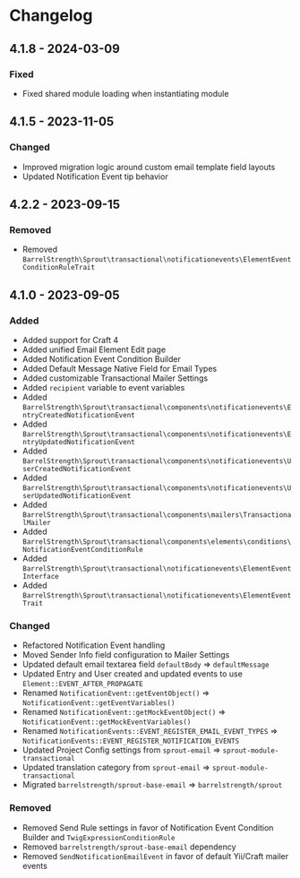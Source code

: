# Changelog

## 4.1.8 - 2024-03-09

### Fixed

- Fixed shared module loading when instantiating module

## 4.1.5 - 2023-11-05

### Changed

- Improved migration logic around custom email template field layouts
- Updated Notification Event tip behavior

## 4.2.2 - 2023-09-15

### Removed

- Removed `BarrelStrength\Sprout\transactional\notificationevents\ElementEventConditionRuleTrait`

## 4.1.0 - 2023-09-05

### Added

- Added support for Craft 4
- Added unified Email Element Edit page
- Added Notification Event Condition Builder
- Added Default Message Native Field for Email Types
- Added customizable Transactional Mailer Settings
- Added `recipient` variable to event variables
- Added `BarrelStrength\Sprout\transactional\components\notificationevents\EntryCreatedNotificationEvent`
- Added `BarrelStrength\Sprout\transactional\components\notificationevents\EntryUpdatedNotificationEvent`
- Added `BarrelStrength\Sprout\transactional\components\notificationevents\UserCreatedNotificationEvent`
- Added `BarrelStrength\Sprout\transactional\components\notificationevents\UserUpdatedNotificationEvent`
- Added `BarrelStrength\Sprout\transactional\components\mailers\TransactionalMailer`
- Added `BarrelStrength\Sprout\transactional\components\elements\conditions\NotificationEventConditionRule`
- Added `BarrelStrength\Sprout\transactional\notificationevents\ElementEventInterface`
- Added `BarrelStrength\Sprout\transactional\notificationevents\ElementEventTrait`

### Changed

- Refactored Notification Event handling
- Moved Sender Info field configuration to Mailer Settings
- Updated default email textarea field `defaultBody` => `defaultMessage`
- Updated Entry and User created and updated events to use `Element::EVENT_AFTER_PROPAGATE`
- Renamed `NotificationEvent::getEventObject()` => `NotificationEvent::getEventVariables()`
- Renamed `NotificationEvent::getMockEventObject()` => `NotificationEvent::getMockEventVariables()`
- Renamed `NotificationEvents::EVENT_REGISTER_EMAIL_EVENT_TYPES` => `NotificationEvents::EVENT_REGISTER_NOTIFICATION_EVENTS`
- Updated Project Config settings from `sprout-email` => `sprout-module-transactional`
- Updated translation category from `sprout-email` => `sprout-module-transactional`
- Migrated `barrelstrength/sprout-base-email` => `barrelstrength/sprout`

### Removed

- Removed Send Rule settings in favor of Notification Event Condition Builder and `TwigExpressionConditionRule`
- Removed `barrelstrength/sprout-base-email` dependency
- Removed `SendNotificationEmailEvent` in favor of default Yii/Craft mailer events


